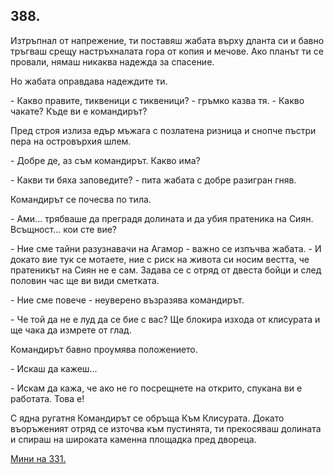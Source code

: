 ## 388.

Изтръпнал от напрежение, ти поставяш жабата върху дланта си и
бавно тръгваш срещу настръхналата гора от копия и мечове. Ако
планът ти се провали, нямаш никаква надежда за спасение.

Но жабата оправдава надеждите ти.

\- Какво правите, тиквеници с тиквеници? - гръмко казва тя. - Какво
чакате? Къде ви е командирът?

Пред строя излиза едър мъжага с позлатена ризница и снопче
пъстри пера на островърхия шлем.

\- Добре де, аз съм командирът. Какво има?

\- Какви ти бяха заповедите? - пита жабата с добре разигран гняв.

Командирът се почесва по тила.

\- Ами... трябваше да преградя долината и да убия пратеника на
Сиян. Всъщност... кои сте вие?

\- Ние сме тайни разузнавачи на Агамор - важно се изпъчва жабата. -
И докато вие тук се мотаете, ние с риск на живота си носим вестта, че
пратеникът на Сиян не е сам. Задава се с отряд от двеста бойци и
след половин час ще ви види сметката.

\- Ние сме повече - неуверено възразява командирът.

\- Че той да не е луд да се бие с вас? Ще блокира изхода от клисурата
и ще чака да измрете от глад.

Командирът бавно проумява положението.

\- Искаш да кажеш...

\- Искам да кажа, че ако не го посрещнете на открито, спукана ви е
работата. Това е!

С ядна ругатня Командирът се обръща Към Клисурата.
Докато въоръженият отряд се източва към пустинята, ти
прекосяваш долината и спираш на широката каменна площадка пред
двореца.

[Мини на 331.](./331)
